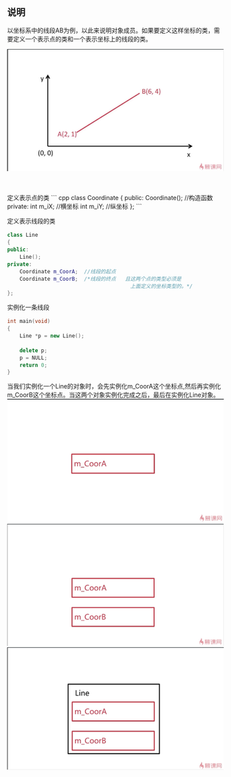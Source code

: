 ## 说明
以坐标系中的线段AB为例，以此来说明对象成员。如果要定义这样坐标的类，需要定义一个表示点的类和一个表示坐标上的线段的类。

![](./对象成员1.jpg)
  
  
  <br/>
  <br/>
定义表示点的类
``` cpp
class Coordinate
{
public:
	Coordinate();  //构造函数
private:
	int m_iX;  //横坐标
	int m_iY;  //纵坐标
};
```  

定义表示线段的类
```cpp
class Line
{
public:
	Line();
private:
	Coordinate m_CoorA;  //线段的起点
	Coordinate m_CoorB;  /*线段的终点   且这两个点的类型必须是  
										上面定义的坐标类型的。*/
};
```  

实例化一条线段
```cpp
int main(void)
{
	Line *p = new Line();
	
	delete p;
	p = NULL;
	return 0;
}
```  

当我们实例化一个Line的对象时，会先实例化m_CoorA这个坐标点,然后再实例化m_CoorB这个坐标点。当这两个对象实例化完成之后，最后在实例化Line对象。
![](./对象成员2.jpg)
![](./对象成员3.jpg)
![](./对象成员4.jpg)